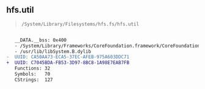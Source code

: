 ## hfs.util

> `/System/Library/Filesystems/hfs.fs/hfs.util`

```diff

   __DATA.__bss: 0x400
   - /System/Library/Frameworks/CoreFoundation.framework/CoreFoundation
   - /usr/lib/libSystem.B.dylib
-  UUID: CA50AA73-ECA5-37EC-AFEB-975A603DDC71
+  UUID: C7045BDA-FB53-3D97-8BC8-1A98E7EAB7FB
   Functions: 32
   Symbols:   70
   CStrings:  127

```
